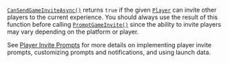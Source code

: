 [`CanSendGameInviteAsync()`](https://create.roblox.com/docs/reference/engine/classes/SocialService#CanSendGameInviteAsync)
returns `true` if the given [`Player`](https://create.roblox.com/docs/reference/engine/classes/Player) can invite other players to the
current experience. You should always use the result of this function
before calling [`PromptGameInvite()`](https://create.roblox.com/docs/reference/engine/classes/SocialService#PromptGameInvite)
since the ability to invite players may vary depending on the platform or
player.

See
[Player Invite Prompts](https://create.roblox.com/docs/production/promotion/invite-prompts)
for more details on implementing player invite prompts, customizing
prompts and notifications, and using launch data.
